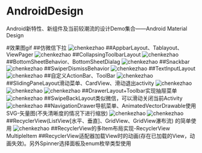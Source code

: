 # AndroidDesign
Android新特性、新组件及当前较潮流的设计Demo集合——Android Material Design


#效果图gif
##仿微信下拉
![chenkezhao](https://github.com/chenkezhao/AndroidDesign/blob/master/doc/smaple/1.gif "陈科肇")
##AppbarLayout、Tablayout、ViewPager
![chenkezhao](https://github.com/chenkezhao/AndroidDesign/blob/master/doc/smaple/2.gif "陈科肇")
##CollapsingToolbarLayout
![chenkezhao](https://github.com/chenkezhao/AndroidDesign/blob/master/doc/smaple/3.gif "陈科肇")
##BottomSheetBehavior、BottomSheetDialag
![chenkezhao](https://github.com/chenkezhao/AndroidDesign/blob/master/doc/smaple/8.gif "陈科肇")
##Snackbar
![chenkezhao](https://github.com/chenkezhao/AndroidDesign/blob/master/doc/smaple/4.gif "陈科肇")
##SwiperDismissBehavior
![chenkezhao](https://github.com/chenkezhao/AndroidDesign/blob/master/doc/smaple/5.gif "陈科肇")
##TextInputLayout
![chenkezhao](https://github.com/chenkezhao/AndroidDesign/blob/master/doc/smaple/6.gif "陈科肇")
##自定义ActionBar、ToolBar
![chenkezhao](https://github.com/chenkezhao/AndroidDesign/blob/master/doc/smaple/7.gif "陈科肇")
##SlidingPaneLayout滑动菜单、CardView、滑动退出activity
![chenkezhao](https://github.com/chenkezhao/AndroidDesign/blob/master/doc/smaple/9.gif "陈科肇")
![chenkezhao](https://github.com/chenkezhao/AndroidDesign/blob/master/doc/smaple/10.gif "陈科肇")
![chenkezhao](https://github.com/chenkezhao/AndroidDesign/blob/master/doc/smaple/15.gif "陈科肇")
##DrawerLayout+Toolbar实现抽屉菜单
![chenkezhao](https://github.com/chenkezhao/AndroidDesign/blob/master/doc/smaple/11.gif "陈科肇")
##SwipeBackLayout类似微信，可以滑动关闭当前Activity
![chenkezhao](https://github.com/chenkezhao/AndroidDesign/blob/master/doc/smaple/12.gif "陈科肇")
##NavigationDrawer导航菜单、AnimatedVectorDrawable使用SVG-矢量图(不失清晰度的情况下进行缩放)
![chenkezhao](https://github.com/chenkezhao/AndroidDesign/blob/master/doc/smaple/13.gif "陈科肇")
![chenkezhao](https://github.com/chenkezhao/AndroidDesign/blob/master/doc/smaple/14.png "陈科肇")
##RecyclerView(ListView[水平、垂直]、GridView、GridView瀑布流) 的简单使用
![chenkezhao](https://github.com/chenkezhao/AndroidDesign/blob/master/doc/smaple/16.gif "陈科肇")
##RecyclerView的多Item布局实现-RecyclerView MultipleItem
##RecyclerView适配器加载View时的动画(存在已加载的View，动画失效)。另外Spinner选择面板及enum枚举类型使用
